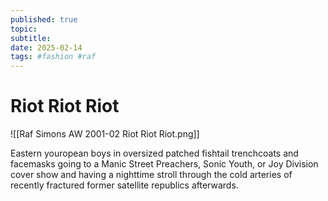 ```yaml
---
published: true
topic: 
subtitle: 
date: 2025-02-14
tags: #fashion #raf
---
```

# Riot Riot Riot

![[Raf Simons AW 2001-02 Riot Riot Riot.png]]

Eastern youropean boys in oversized patched fishtail trenchcoats and facemasks going to a Manic Street Preachers, Sonic Youth, or Joy Division cover show and having a nighttime stroll through the cold arteries of recently fractured former satellite republics afterwards.
